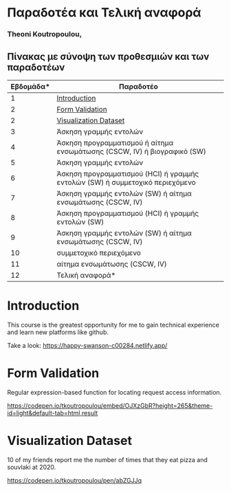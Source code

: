 # Παραδοτέα και Τελική αναφορά

### Theoni Koutropoulou, 

## Πίνακας με σύνοψη των προθεσμιών και των παραδοτέων

| Εβδομάδα* | Παραδοτέο |
| --- | --- |
| 1 | [Introduction](#introduction) |
| 2 | [Form Validation](#form-validation)
| 2 | [Visualization Dataset](#visualization-dataset)| 
| 3 | Άσκηση γραμμής εντολών |
| 4 | Άσκηση προγραμματισμού ή αίτημα ενσωμάτωσης (CSCW, IV) ή βιογραφικό  (SW) |
| 5 | Άσκηση γραμμής εντολών |
| 6 | Άσκηση προγραμματισμού (HCI) ή γραμμής εντολών (SW) ή συμμετοχικό περιεχόμενο |
| 7 | Άσκηση γραμμής εντολών (SW) ή αίτημα ενσωμάτωσης (CSCW, IV) |
| 8 | Άσκηση προγραμματισμού (HCI) ή γραμμής εντολών (SW) |
| 9 | Άσκηση γραμμής εντολών (SW) ή αίτημα ενσωμάτωσης (CSCW, IV) |
| 10 | συμμετοχικό περιεχόμενο |
| 11 | αίτημα ενσωμάτωσης (CSCW, IV) |
| 12 | Τελική αναφορά* |

# Introduction

 This course is the greatest opportunity for me to gain technical experience and learn new platforms like github. 
 
 Take a look: https://happy-swanson-c00284.netlify.app/
 
# Form Validation
 Regular expression-based function for locating request access information.
 
 https://codepen.io/tkoutropoulou/embed/OJXzGbR?height=265&theme-id=light&default-tab=html,result
 
 # Visualization Dataset
 
 10 of my friends report me the number of times that they eat pizza and souvlaki at 2020. 
 
 https://codepen.io/tkoutropoulou/pen/abZGJJq
